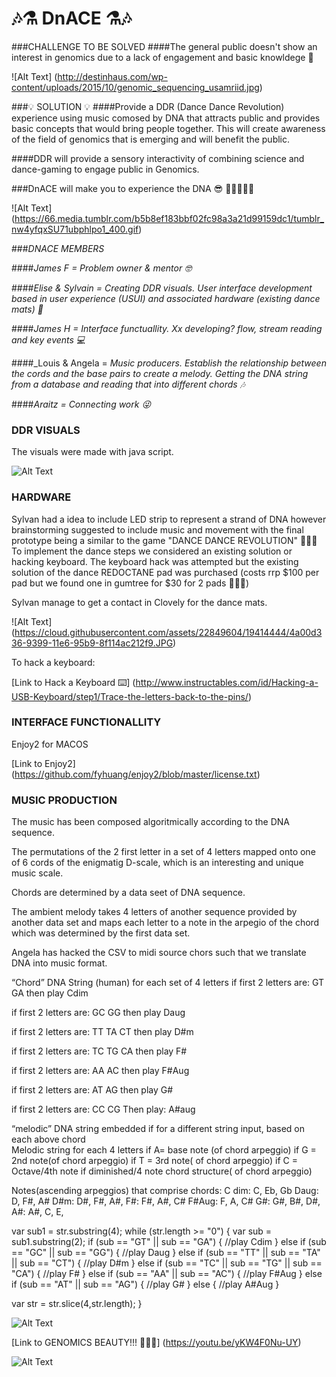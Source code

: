 # 🎶⚗️ DnACE ⚗️🎶



###CHALLENGE TO BE SOLVED
####The general public doesn't show an interest in genomics due to a lack of engagement and basic knowldege 🤔

![Alt Text] (http://destinhaus.com/wp-content/uploads/2015/10/genomic_sequencing_usamriid.jpg)

###💡 SOLUTION 💡
####Provide a DDR (Dance Dance Revolution) experience using music comosed by DNA that attracts public and provides basic concepts that would bring people together. This will create awareness of the field of genomics that is emerging and will benefit the public.

####DDR will provide a sensory interactivity of combining science and dance-gaming to engage public in Genomics.

###DnACE will make you to experience the DNA 😎 👯💥💥💥💥

![Alt Text] (https://66.media.tumblr.com/b5b8ef183bbf02fc98a3a21d99159dc1/tumblr_nw4yfqxSU71ubphlpo1_400.gif)

###_DNACE MEMBERS_

####_James F = Problem owner & mentor 🤓_

####_Elise & Sylvain = Creating DDR visuals. User interface development based in user experience (USUI) and associated hardware (existing dance mats) 👀_

####_James H = Interface functuallity. Xx developing? flow, stream reading and key events 💻_

####_Louis & Angela = _Music producers. Establish the relationship between the cords and the base pairs to create a melody. Getting the DNA string from a database and reading that into different chords 🎶_

####_Araitz = Connecting work 😜_

### DDR VISUALS 

The visuals were made with java script.

![Alt Text](https://upload.wikimedia.org/wikipedia/en/2)

### HARDWARE

Sylvan had a idea to include LED strip to represent a strand of DNA however brainstorming suggested to include music and movement with the final prototype being a similar to the game "DANCE DANCE REVOLUTION" 💃💃💃 
To implement the dance steps we considered an existing solution or hacking keyboard.
The keyboard hack was attempted but the existing solution of the dance REDOCTANE pad was purchased (costs rrp $100 per pad but we found one in gumtree for $30 for 2 pads 🎉🎉🎉)

Sylvan manage to get a contact in Clovely for the dance mats.

![Alt Text] (https://cloud.githubusercontent.com/assets/22849604/19414444/4a00d336-9399-11e6-95b9-8f114ac212f9.JPG)

To hack a keyboard:


[Link to Hack a Keyboard ⌨️] (http://www.instructables.com/id/Hacking-a-USB-Keyboard/step1/Trace-the-letters-back-to-the-pins/)

### INTERFACE FUNCTIONALLITY

Enjoy2 for MACOS

[Link to Enjoy2] (https://github.com/fyhuang/enjoy2/blob/master/license.txt)







### MUSIC PRODUCTION

The music has been composed algoritmically according to the DNA sequence. 

The permutations of the 2 first letter in a set of 4 letters mapped onto one of 6 cords of the enigmatig D-scale, which is an interesting and unique music scale. 

Chords are determined by a data seet of DNA sequence.

The ambient melody takes 4 letters of another sequence provided by another data set and maps each letter to a note in the arpegio of the chord which was determined by the first data set.

Angela has hacked the CSV to midi source chors such that we translate DNA into music format.

“Chord” DNA String (human) for each set of 4 letters if first 2 letters are:
GT
GA
then play Cdim

if first 2 letters are:
GC
GG
then play Daug

if first 2 letters are:
TT
TA
CT
then play D#m

if first 2 letters are:
TC
TG
CA
then play F#

if first 2 letters are:
AA
AC
then play F#Aug

if first 2 letters are:
AT
AG
then play G#

if first 2 letters are:
CC
CG
Then play: A#aug

“melodic” DNA string embedded if for a different string input, based on each above chord  
Melodic string for each 4 letters
if
A= base note (of chord arpeggio)
if
G = 2nd note(of chord arpeggio)
if
T = 3rd note( of chord arpeggio)
if
C = Octave/4th note if diminished/4 note chord structure( of chord arpeggio)

Notes(ascending arpeggios) that comprise chords:
C dim: C, Eb, Gb
Daug: D, F#, A#
D#m: D#, F#, A#,
F#: F#, A#, C#
F#Aug: F, A, C#
G#: G#, B#, D#, 
A#: A#, C, E,


var sub1 = str.substring(4);
while (str.length >= "0") {
  var sub = sub1.substring(2);
    if (sub == "GT" || sub == "GA") {
      //play Cdim
    } else if (sub == "GC" || sub == "GG") {
      //play Daug
    } else if (sub == "TT" || sub == "TA" || sub == "CT") {
      //play D#m
    } else if (sub == "TC" || sub == "TG" || sub == "CA") {
      //play F#
    } else if (sub == "AA" || sub == "AC") {
      //play F#Aug
    } else if (sub == "AT" || sub == "AG") {
      //play G#
    } else {
      //play A#Aug
    }

  var str = str.slice(4,str.length);
}


![Alt Text](http://bestanimations.com/Music/MirrorBalls/disco-dancing-animated-gif-3.gif)

[Link to GENOMICS BEAUTY!!! 👑👑👑] (https://youtu.be/yKW4F0Nu-UY)

![Alt Text](http://www.rivercitylabs.net/wp-content/uploads/2015/10/health-hack.png)
